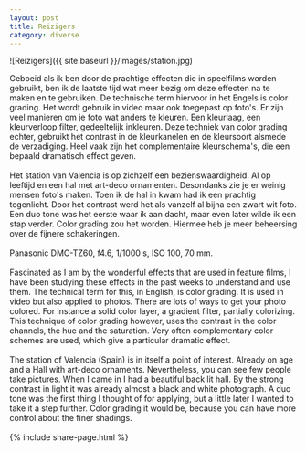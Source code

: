 ```yaml
---
layout: post
title: Reizigers
category: diverse
---
```


![Reizigers]({{ site.baseurl }}/images/station.jpg)

Geboeid als ik ben door de prachtige effecten die in speelfilms worden gebruikt, ben ik de laatste tijd wat meer bezig om deze effecten na te maken en te gebruiken. De technische term hiervoor in het Engels is color grading. Het wordt gebruik in video maar ook toegepast op foto's. Er zijn veel manieren om je foto wat anders te kleuren. Een kleurlaag, een kleurverloop filter, gedeeltelijk inkleuren. Deze techniek van color grading echter, gebruikt het contrast in de kleurkanelen en de kleursoort alsmede de verzadiging. Heel vaak zijn het complementaire kleurschema's, die een bepaald dramatisch effect geven.
<br><br>
Het station van Valencia is op zichzelf een bezienswaardigheid. Al op leeftijd en een hal met art-deco ornamenten. Desondanks zie je er weinig mensen foto's maken. Toen ik de hal in kwam had ik een prachtig tegenlicht. Door het contrast werd het als vanzelf al bijna een zwart wit foto. Een duo tone was het eerste waar ik aan dacht, maar even later wilde ik een stap verder. Color grading zou het worden. Hiermee heb je meer beheersing over de fijnere schakeringen.
<br><br>
Panasonic DMC-TZ60, f4.6, 1/1000 s, ISO 100, 70 mm.
<br><br>
Fascinated as I am by the wonderful effects that are used in feature films, I have been studying these effects in the past weeks to understand and use them. The technical term for this, in English, is color grading. It is used in video but also applied to photos. There are lots of ways to get your photo colored. For instance a solid color layer, a gradient filter, partially colorizing. This technique of color grading however, uses the contrast in the color channels, the hue and the saturation. Very often complementary color schemes are used, which give a particular dramatic effect.
<br><br>
The  station of Valencia (Spain) is in itself a point of interest. Already on age and a Hall with art-deco ornaments. Nevertheless, you can see few people take pictures. When I came in I had a beautiful back lit hall. By the strong contrast in light it was already almost a black and white photograph. A duo tone was the first thing I thought of for applying, but a little later I wanted to take it a step further. Color grading it would be, because you can have more control about the finer shadings.
<br><br>
{% include share-page.html %}
